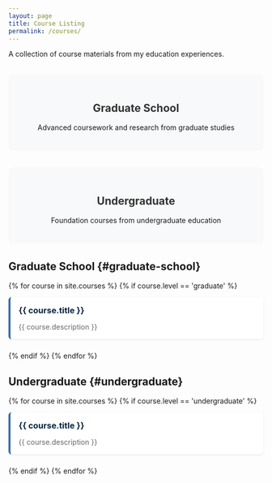 ```yaml
---
layout: page
title: Course Listing
permalink: /courses/
---
```


A collection of course materials from my education experiences.

<div class="course-categories">
  <div class="course-category">
    <h2><a href="#graduate-school">Graduate School</a></h2>
    <p>Advanced coursework and research from graduate studies</p>
  </div>
  
  <div class="course-category">
    <h2><a href="#undergraduate">Undergraduate</a></h2>
    <p>Foundation courses from undergraduate education</p>
  </div>
</div>

## Graduate School {#graduate-school}

{% for course in site.courses %}
  {% if course.level == 'graduate' %}
  <a href="{{ course.url }}" class="course-item-link">
    <div class="course-item">
      <h3>{{ course.title }}</h3>
      <p>{{ course.description }}</p>
    </div>
  </a>
  {% endif %}
{% endfor %}

## Undergraduate {#undergraduate}

{% for course in site.courses %}
  {% if course.level == 'undergraduate' %}
  <a href="{{ course.url }}" class="course-item-link">
    <div class="course-item">
      <h3>{{ course.title }}</h3>
      <p>{{ course.description }}</p>
    </div>
  </a>
  {% endif %}
{% endfor %}

<style>
.course-categories {
  display: grid;
  grid-template-columns: repeat(auto-fit, minmax(300px, 1fr));
  gap: 2rem;
  margin: 2rem 0;
}

.course-category {
  padding: 1.5rem;
  background: #f8f9fa;
  border-radius: 8px;
  text-align: center;
}

.course-category h2 a {
  color: #333;
  text-decoration: none;
}

.course-category h2 a:hover {
  color: #0366d6;
}

.course-item-link {
  text-decoration: none;
  color: inherit;
  display: block;
}

.course-item {
  margin-bottom: 1.5rem;
  padding: 1rem;
  border-left: 4px solid #3A6EA5;
  background: #ffffff;
  transition: transform 0.2s ease, box-shadow 0.2s ease, border-left-color 0.2s ease;
  cursor: pointer;
  border-radius: 6px;
  box-shadow: 0 1px 3px rgba(0,0,0,0.1);
}

.course-item-link:hover .course-item {
  transform: translateY(-1px);
  box-shadow: 0 3px 8px rgba(0,0,0,0.15);
  border-left-color: #D4AF37;
}

.course-item h3 {
  margin-top: 0;
  margin-bottom: 0.5rem;
  color: #0A2540;
}

.course-item-link:hover h3 {
  color: #3A6EA5;
}

.course-item p {
  margin-bottom: 0;
  color: #666;
}
</style>